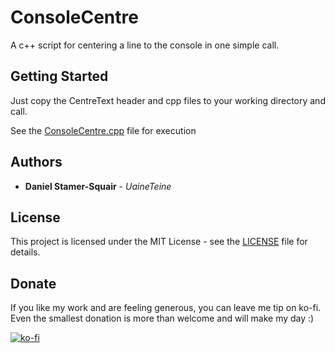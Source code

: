 # ConsoleCentre

A c++ script for centering a line to the console in one simple call.

## Getting Started

Just copy the CentreText header and cpp files to your working directory and call.

See the [ConsoleCentre.cpp](ConsoleCentre/ConsoleCentre.cpp) file for execution

## Authors

* **Daniel Stamer-Squair** - *UaineTeine*

## License

This project is licensed under the MIT License - see the [LICENSE](LICENSE) file for details.

## Donate

If you like my work and are feeling generous, you can leave me tip on ko-fi. Even the smallest donation is more than welcome and will make my day :)

[![ko-fi](https://ko-fi.com/img/githubbutton_sm.svg)](https://ko-fi.com/C0C43PQ0I)
